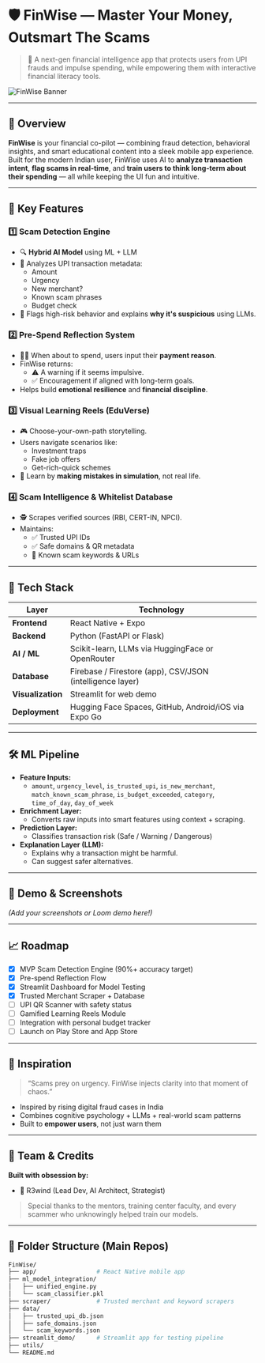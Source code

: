 # 🛡️ FinWise — Master Your Money, Outsmart The Scams

> 🔐 A next-gen financial intelligence app that protects users from UPI frauds and impulse spending, while empowering them with interactive financial literacy tools.

![FinWise Banner](https://t3.ftcdn.net/jpg/07/78/11/08/360_F_778110813_nGqTda2YeQ3IE85xss0YzUGWOozNwC3d.jpg)

---

## 🚀 Overview

**FinWise** is your financial co-pilot — combining fraud detection, behavioral insights, and smart educational content into a sleek mobile app experience. Built for the modern Indian user, FinWise uses AI to **analyze transaction intent**, **flag scams in real-time**, and **train users to think long-term about their spending** — all while keeping the UI fun and intuitive.

---

## 🧠 Key Features

### 1️⃣ Scam Detection Engine
- 🔍 **Hybrid AI Model** using ML + LLM
- 🧾 Analyzes UPI transaction metadata:
  - Amount
  - Urgency
  - New merchant?
  - Known scam phrases
  - Budget check
- 📛 Flags high-risk behavior and explains **why it's suspicious** using LLMs.

### 2️⃣ Pre-Spend Reflection System
- 🧘‍♂️ When about to spend, users input their **payment reason**.
- FinWise returns:
  - ⚠️ A warning if it seems impulsive.
  - ✅ Encouragement if aligned with long-term goals.
- Helps build **emotional resilience** and **financial discipline**.

### 3️⃣ Visual Learning Reels (EduVerse)
- 🎮 Choose-your-own-path storytelling.
- Users navigate scenarios like:
  - Investment traps
  - Fake job offers
  - Get-rich-quick schemes
- 🌱 Learn by **making mistakes in simulation**, not real life.

### 4️⃣ Scam Intelligence & Whitelist Database
- 🕵️ Scrapes verified sources (RBI, CERT-IN, NPCI).
- Maintains:
  - ✅ Trusted UPI IDs
  - ✅ Safe domains & QR metadata
  - 🚫 Known scam keywords & URLs

---

## 🧩 Tech Stack

| Layer | Technology |
|-------|------------|
| **Frontend** | React Native + Expo |
| **Backend** | Python (FastAPI or Flask) |
| **AI / ML** | Scikit-learn, LLMs via HuggingFace or OpenRouter |
| **Database** | Firebase / Firestore (app), CSV/JSON (intelligence layer) |
| **Visualization** | Streamlit for web demo |
| **Deployment** | Hugging Face Spaces, GitHub, Android/iOS via Expo Go |

---

## 🛠️ ML Pipeline

- **Feature Inputs:**
  - `amount`, `urgency_level`, `is_trusted_upi`, `is_new_merchant`, `match_known_scam_phrase`, `is_budget_exceeded`, `category`, `time_of_day`, `day_of_week`
- **Enrichment Layer:**
  - Converts raw inputs into smart features using context + scraping.
- **Prediction Layer:**
  - Classifies transaction risk (Safe / Warning / Dangerous)
- **Explanation Layer (LLM):**
  - Explains why a transaction might be harmful.
  - Can suggest safer alternatives.

---

## 🧪 Demo & Screenshots

_(Add your screenshots or Loom demo here!)_

---

## 📈 Roadmap

- [x] MVP Scam Detection Engine (90%+ accuracy target)
- [x] Pre-spend Reflection Flow
- [x] Streamlit Dashboard for Model Testing
- [x] Trusted Merchant Scraper + Database
- [ ] UPI QR Scanner with safety status
- [ ] Gamified Learning Reels Module
- [ ] Integration with personal budget tracker
- [ ] Launch on Play Store and App Store

---

## 🧠 Inspiration

> “Scams prey on urgency. FinWise injects clarity into that moment of chaos.”

- Inspired by rising digital fraud cases in India
- Combines cognitive psychology + LLMs + real-world scam patterns
- Built to **empower users**, not just warn them

---

## 🤝 Team & Credits

**Built with obsession by:**
- 🔧 R3wind (Lead Dev, AI Architect, Strategist)

> Special thanks to the mentors, training center faculty, and every scammer who unknowingly helped train our models.

---

## 📂 Folder Structure (Main Repos)

```bash
FinWise/
├── app/                 # React Native mobile app
├── ml_model_integration/
│   ├── unified_engine.py
│   └── scam_classifier.pkl
├── scraper/             # Trusted merchant and keyword scrapers
├── data/
│   ├── trusted_upi_db.json
│   ├── safe_domains.json
│   └── scam_keywords.json
├── streamlit_demo/      # Streamlit app for testing pipeline
├── utils/
└── README.md

